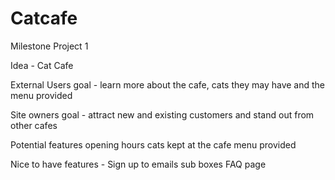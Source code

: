 # Catcafe
Milestone Project 1 

Idea - Cat Cafe 

External Users goal - 
learn more about the cafe, cats they may have and the menu provided

Site owners goal - attract new and existing customers and stand out from other cafes

Potential features 
opening hours
cats kept at the cafe
menu provided

Nice to have features - 
Sign up to emails sub boxes
FAQ page
